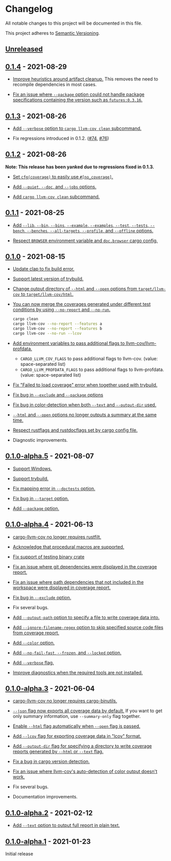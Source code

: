 # Changelog

All notable changes to this project will be documented in this file.

This project adheres to [Semantic Versioning](https://semver.org).

<!--
Note: In this file, do not use the hard wrap in the middle of a sentence for compatibility with GitHub comment style markdown rendering.
-->

## [Unreleased]

## [0.1.4] - 2021-08-29

- [Improve heuristics around artifact cleanup.](https://github.com/taiki-e/cargo-llvm-cov/pull/79)
  This removes the need to recompile dependencies in most cases.

- [Fix an issue where `--package` option could not handle package specifications containing the version such as `futures:0.3.16`.](https://github.com/taiki-e/cargo-llvm-cov/pull/80)

## [0.1.3] - 2021-08-26

- [Add `--verbose` option to `cargo llvm-cov clean` subcommand.](https://github.com/taiki-e/cargo-llvm-cov/pull/75)

- Fix regressions introduced in 0.1.2. ([#74](https://github.com/taiki-e/cargo-llvm-cov/pull/74), [#76](https://github.com/taiki-e/cargo-llvm-cov/pull/76))

## [0.1.2] - 2021-08-26

**Note: This release has been yanked due to regressions fixed in 0.1.3.**

- [Set `cfg(coverage)` to easily use `#[no_coverage]`.](https://github.com/taiki-e/cargo-llvm-cov/pull/72)

- [Add `--quiet`, `--doc`, and `--jobs` options.](https://github.com/taiki-e/cargo-llvm-cov/pull/70)

- [Add `cargo llvm-cov clean` subcommand.](https://github.com/taiki-e/cargo-llvm-cov/pull/73)

## [0.1.1] - 2021-08-25

- [Add `--lib`, `--bin`, `--bins`, `--example`, `--examples`, `--test`, `--tests`, `--bench`, `--benches`, `--all-targets`, `--profile`, and `--offline` options.](https://github.com/taiki-e/cargo-llvm-cov/pull/67)

- [Respect `BROWSER` environment variable and `doc.browser` cargo config.](https://github.com/taiki-e/cargo-llvm-cov/pull/66)

## [0.1.0] - 2021-08-15

- [Update clap to fix build error.](https://github.com/taiki-e/cargo-llvm-cov/pull/59)

- [Support latest version of trybuild.](https://github.com/taiki-e/cargo-llvm-cov/pull/54)

- [Change output directory of `--html` and `--open` options from `target/llvm-cov` to `target/llvm-cov/html`.](https://github.com/taiki-e/cargo-llvm-cov/pull/62)

- [You can now merge the coverages generated under different test conditions by using `--no-report` and `--no-run`.](https://github.com/taiki-e/cargo-llvm-cov/pull/55)

  ```sh
  cargo clean
  cargo llvm-cov --no-report --features a
  cargo llvm-cov --no-report --features b
  cargo llvm-cov --no-run --lcov
  ```

- [Add environment variables to pass additional flags to llvm-cov/llvm-profdata.](https://github.com/taiki-e/cargo-llvm-cov/pull/58)

  - `CARGO_LLVM_COV_FLAGS` to pass additional flags to llvm-cov. (value: space-separated list)
  - `CARGO_LLVM_PROFDATA_FLAGS` to pass additional flags to llvm-profdata. (value: space-separated list)

- [Fix "Failed to load coverage" error when together used with trybuild.](https://github.com/taiki-e/cargo-llvm-cov/pull/49)

- [Fix bug in `--exclude` and `--package` options](https://github.com/taiki-e/cargo-llvm-cov/pull/56)

- [Fix bug in color-detection when both `--text` and `--output-dir` used.](https://github.com/taiki-e/cargo-llvm-cov/pull/62)

- [`--html` and `--open` options no longer outputs a summary at the same time.](https://github.com/taiki-e/cargo-llvm-cov/pull/61)

- [Respect rustflags and rustdocflags set by cargo config file.](https://github.com/taiki-e/cargo-llvm-cov/pull/52)

- Diagnostic improvements.

## [0.1.0-alpha.5] - 2021-08-07

- [Support Windows.](https://github.com/taiki-e/cargo-llvm-cov/pull/41)

- [Support trybuild.](https://github.com/taiki-e/cargo-llvm-cov/pull/44)

- [Fix mapping error in `--doctests` option.](https://github.com/taiki-e/cargo-llvm-cov/pull/40)

- [Fix bug in `--target` option.](https://github.com/taiki-e/cargo-llvm-cov/pull/46)

- [Add `--package` option.](https://github.com/taiki-e/cargo-llvm-cov/pull/42)

## [0.1.0-alpha.4] - 2021-06-13

- [cargo-llvm-cov no longer requires rustfilt.](https://github.com/taiki-e/cargo-llvm-cov/pull/29)

- [Acknowledge that procedural macros are supported.](https://github.com/taiki-e/cargo-llvm-cov/pull/27)

- [Fix support of testing binary crate](https://github.com/taiki-e/cargo-llvm-cov/pull/23)

- [Fix an issue where git dependencies were displayed in the coverage report.](https://github.com/taiki-e/cargo-llvm-cov/pull/19)

- [Fix an issue where path dependencies that not included in the workspace were displayed in coverage report.](https://github.com/taiki-e/cargo-llvm-cov/pull/25)

- [Fix bug in `--exclude` option.](https://github.com/taiki-e/cargo-llvm-cov/pull/30)

- Fix several bugs.

- [Add `--output-path` option to specify a file to write coverage data into.](https://github.com/taiki-e/cargo-llvm-cov/pull/18)

- [Add `--ignore-filename-regex` option to skip specified source code files from coverage report.](https://github.com/taiki-e/cargo-llvm-cov/pull/19)

- [Add `--color` option.](https://github.com/taiki-e/cargo-llvm-cov/pull/15)

- [Add `--no-fail-fast`, `--frozen`, and `--locked` option.](https://github.com/taiki-e/cargo-llvm-cov/pull/16)

- [Add `--verbose` flag.](https://github.com/taiki-e/cargo-llvm-cov/pull/19)

- [Improve diagnostics when the required tools are not installed.](https://github.com/taiki-e/cargo-llvm-cov/pull/17)

## [0.1.0-alpha.3] - 2021-06-04

- [cargo-llvm-cov no longer requires cargo-binutils.](https://github.com/taiki-e/cargo-llvm-cov/pull/11)

- [`--json` flag now exports all coverage data by default.](https://github.com/taiki-e/cargo-llvm-cov/pull/9) If you want to get only summary information, use `--summary-only` flag together.

- [Enable `--html` flag automatically when `--open` flag is passed.](https://github.com/taiki-e/cargo-llvm-cov/pull/5)

- [Add `--lcov` flag for exporting coverage data in "lcov" format.](https://github.com/taiki-e/cargo-llvm-cov/pull/9)

- [Add `--output-dir` flag for specifying a directory to write coverage reports generated by `--html` or `--text` flag.](https://github.com/taiki-e/cargo-llvm-cov/pull/9)

- [Fix a bug in cargo version detection.](https://github.com/taiki-e/cargo-llvm-cov/pull/7)

- [Fix an issue where llvm-cov's auto-detection of color output doesn't work.](https://github.com/taiki-e/cargo-llvm-cov/pull/11)

- Fix several bugs.

- Documentation improvements.

## [0.1.0-alpha.2] - 2021-02-12

- [Add `--text` option to output full report in plain text.](https://github.com/taiki-e/cargo-llvm-cov/pull/3)

## [0.1.0-alpha.1] - 2021-01-23

Initial release

[Unreleased]: https://github.com/taiki-e/cargo-llvm-cov/compare/v0.1.4...HEAD
[0.1.4]: https://github.com/taiki-e/cargo-llvm-cov/compare/v0.1.3...v0.1.4
[0.1.3]: https://github.com/taiki-e/cargo-llvm-cov/compare/v0.1.2...v0.1.3
[0.1.2]: https://github.com/taiki-e/cargo-llvm-cov/compare/v0.1.1...v0.1.2
[0.1.1]: https://github.com/taiki-e/cargo-llvm-cov/compare/v0.1.0...v0.1.1
[0.1.0]: https://github.com/taiki-e/cargo-llvm-cov/compare/v0.1.0-alpha.5...v0.1.0
[0.1.0-alpha.5]: https://github.com/taiki-e/cargo-llvm-cov/compare/v0.1.0-alpha.4...v0.1.0-alpha.5
[0.1.0-alpha.4]: https://github.com/taiki-e/cargo-llvm-cov/compare/v0.1.0-alpha.3...v0.1.0-alpha.4
[0.1.0-alpha.3]: https://github.com/taiki-e/cargo-llvm-cov/compare/v0.1.0-alpha.2...v0.1.0-alpha.3
[0.1.0-alpha.2]: https://github.com/taiki-e/cargo-llvm-cov/compare/v0.1.0-alpha.1...v0.1.0-alpha.2
[0.1.0-alpha.1]: https://github.com/taiki-e/cargo-llvm-cov/releases/tag/v0.1.0-alpha.1
